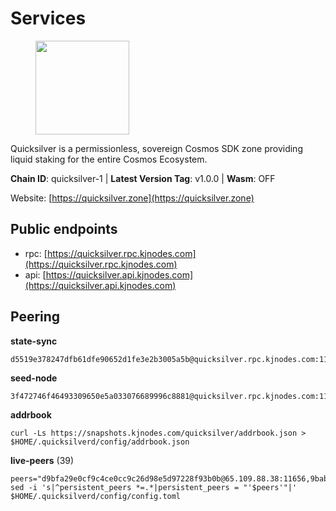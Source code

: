 # Services

<figure><img src="https://raw.githubusercontent.com/kj89/testnet_manuals/main/pingpub/logos/quicksilver.png" width="150" alt=""><figcaption></figcaption></figure>

Quicksilver is a permissionless, sovereign Cosmos SDK zone providing liquid staking for the entire Cosmos Ecosystem.

**Chain ID**: quicksilver-1 | **Latest Version Tag**: v1.0.0 | **Wasm**: OFF

Website: [https://quicksilver.zone](https://quicksilver.zone)


## Public endpoints

* rpc: [https://quicksilver.rpc.kjnodes.com](https://quicksilver.rpc.kjnodes.com)
* api: [https://quicksilver.api.kjnodes.com](https://quicksilver.api.kjnodes.com)

## Peering

**state-sync**

```
d5519e378247dfb61dfe90652d1fe3e2b3005a5b@quicksilver.rpc.kjnodes.com:11656
```

**seed-node**

```
3f472746f46493309650e5a033076689996c8881@quicksilver.rpc.kjnodes.com:11659
```

**addrbook**
```
curl -Ls https://snapshots.kjnodes.com/quicksilver/addrbook.json > $HOME/.quicksilverd/config/addrbook.json
```

**live-peers** (39)
```
peers="d9bfa29e0cf9c4ce0cc9c26d98e5d97228f93b0b@65.109.88.38:11656,9bab3f1a766f00a80256593fb6e94339fadfa5e5@65.108.125.236:26616,6f7f00cc445627c68435d0c27394afab5fb41919@65.21.200.224:11156,e43ef756309cf5dfbe4cbe17137c7e137d5605f9@95.217.197.100:26654,a1f5e0b68f36091d5fc8f30aba914b6c191f21fa@65.108.128.201:11156,c3ec2daba16e457ca5117079f34ff49e99e7572d@65.109.94.221:35656,808ea37bf4c3b554f8f55b13c00c40ff55046cf9@95.217.225.212:36656,c207da8baf9ff916285c7fec684fb1bc3ff2ba65@93.115.25.106:47656,5ba279db1af083fd836fb5edb40791cea21fcc0f@142.132.155.252:47656,dc326a968634ade2af3abf22fb0c19b08ba723f6@142.132.147.189:47656,da0fe9142321b1483135775a30034519b5d5cd6a@185.100.232.77:20026,99795db2d6a0f026e93becf6d8b5fe0ba8849f18@146.59.81.92:47656,4fe29b9b138301ecc0906fe909a833952983d277@65.21.89.54:26654,471518432477e31ea348af246c0b54095d41352c@78.47.210.210:26656,2c658378f5356e39ecea6947eb312f45a8ccfde1@142.132.199.211:26654,c0beca70dbd3ef5bb433f7aa280d56d2a150bbd3@95.214.52.144:26656,0183f174dbee92a7f0a6976288dbfc34793439f3@64.20.35.34:21026,8a210f1bcfc9015a7bc18dcc5add29c0dce3f2dc@135.181.173.66:26656,4e1c2471efb89239fb04a4b75f9f87177fd91d00@95.217.151.242:26656,0307e98cceb81b5f075ee69f53c0032940dea98c@65.108.43.113:26656,176d56747476b21d30e0b5ed356a5955bc5b9cab@141.95.65.73:11156,7778a2f65be6ff27a007d323eac2c2ca1042d2e4@109.236.86.96:61256,58fe3a7b075e7302f8b46b8171a0aa19ff4a427a@65.108.195.29:31126,9f0770c748d9323223722faacd30262218287b40@65.108.238.102:11156,ebafaa0d0087ecfc785b095d6a91a67a12eecd80@5.9.100.25:26656,4de2811fd20d33110daf62223975beccecbe55a0@15.235.114.195:26656,ae353518e6009eb48d80ccf6a006a9644e9dd309@146.19.24.101:26656,162325861a80df7709aeacb1cbb52e033ba6438e@65.109.82.249:31656,23b76ad8606950d9e68616cca40a253fafc1ff68@51.89.7.184:26633,e0604aa63b2b483bdb7f3ffba80a91803080bff8@62.171.183.214:26656,bcbc620d23148bc8c42bfb21fc8bd6d1e779d83f@3.250.182.57:26656,6636a7b33c80eeb1f91ad559632baa836221959e@51.161.12.92:26656,185f80586290dcd53db67ebc2da1e146e291bcd6@148.251.13.186:11156,4aa307d4ce413837a3da019e966d8115fb4c1467@198.244.229.218:26656,0a0f006cdbdcb564feaa889e1ccbd5f68119e7b7@134.195.198.120:36656,841efbdd6cd5c7191b5ec849499dfd9d1ea6a931@23.88.69.22:28566,6013944fac07a19e9cb6a09121d1ae738c1f9eed@45.14.135.159:15620,0393c19b176d1cf8bc560c5a8fa990301deb1a7e@95.217.126.186:26656,bbb6a02a90ef98975525d9bd7137511e18edddc1@141.95.99.81:26656"
sed -i 's|^persistent_peers *=.*|persistent_peers = "'$peers'"|' $HOME/.quicksilverd/config/config.toml
```
